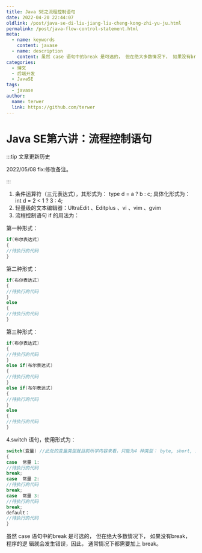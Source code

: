 ```yaml
---
title: Java SE之流程控制语句
date: 2022-04-20 22:44:07
oldlink: /post/java-se-di-liu-jiang-liu-cheng-kong-zhi-yu-ju.html
permalink: /post/java-flow-control-statement.html
meta:
  - name: keywords
    content: javase
  - name: description
    content: 虽然 case 语句中的break 是可选的， 但在绝大多数情况下， 如果没有break，程序的逻 辑就会发生错误，因此， 通常情况下都需要加上 break。
categories:
  - 博文
  - 后端开发
  - JavaSE
tags:
  - javase
author: 
  name: terwer
  link: https://github.com/terwer
---
```

# Java SE第六讲：流程控制语句

:::tip 文章更新历史

2022/05/08 fix:修改备注。

:::

1. 条件运算符（三元表达式），其形式为：
   type d = a ? b : c;  具体化形式为： int d = 2 < 1 ? 3 : 4;
2. 轻量级的文本编辑器：UltraEdit 、Editplus 、vi 、vim 、gvim
3. 流程控制语句 if 的用法为：

第一种形式：

```java
if(布尔表达式)
{
//待执行的代码
}
```

第二种形式：

```java
if(布尔表达式)
{
//待执行的代码
}
else
{
//待执行的代码
}
```

第三种形式：

```java
if(布尔表达式)
{
//待执行的代码
}
else if(布尔表达式)
{
//待执行的代码
}
else if(布尔表达式)
{
//待执行的代码
}
else
{
//待执行的代码
}
```

4.switch 语句，使用形式为：

```java
switch(变量) //此处的变量类型就目前所学内容来看，只能为4 种类型： byte, short, int, char。
{
case  常量 1:
//待执行的代码
break;
case  常量 2:
//待执行的代码
break;
case  常量 3:
//待执行的代码
break;
default：
//待执行的代码
}
```

虽然 case 语句中的break 是可选的， 但在绝大多数情况下， 如果没有break，程序的逻 辑就会发生错误，因此， 通常情况下都需要加上 break。
